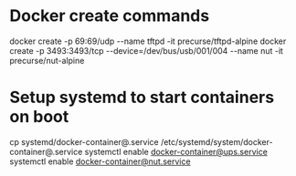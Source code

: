 # Docker create commands
docker create -p 69:69/udp --name tftpd -it precurse/tftpd-alpine
docker create -p 3493:3493/tcp --device=/dev/bus/usb/001/004 --name nut -it precurse/nut-alpine

# Setup systemd to start containers on boot
cp systemd/docker-container@.service /etc/systemd/system/docker-container@.service
systemctl enable docker-container@ups.service
systemctl enable docker-container@nut.service

